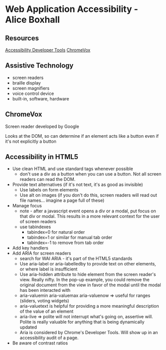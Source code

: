 # Web Application Accessibility - Alice Boxhall

## Resources

[Accessibility Developer Tools](goo.gl/8irxZ)
[ChromeVox](goo.gl/ddR5A)

## Assistive Technology

* screen readers
* braille display
* screen magnifiers
* voice control device
* built-in, software, hardware

## ChromeVox

Screen reader developed by Google

Looks at the DOM, so can determine if an element acts like a button even if it's not explicitly a button

## Accessibility in HTML5

* Use clean HTML and use standard tags whenever possible
	* don't use a div as a button when you can use a button. Not all screen readers can read the DOM.
* Provide text alternatives (if it's not text, it's as good as invisible)
	* Use labels on form elements
	* Use alt on images (if you don't do this, screen readers will read out file names... imagine a page full of these)
* Manage focus
	* note - after a javascript event opens a div or a modal, put focus on that div or modal. This results in a more relevant context for the user of screen readers
	* use tabindexes
		* tabindex=0 for natural order
		* tabindex=1 or similar for manual tab order
		* tabindex=-1 to remove from tab order
* Add key handlers
* Add ARIA for screen readers
	* search for WAI ARIA - it's part of the HTML5 standards
	* Use aria-label or aria-labelledby to provide text on other elements, or where label is insufficient
	* Use aria-hidden attribute to hide element from the screen reader's view. Really nifty. In the pop-up example, you could remove the original document from the view in favor of the modal until the modal has been interacted with
	* aria-valuemin aria-valuemax aria-valuenow => useful for ranges (sliders, voting widgets)
	* aria-valuetext is helpful for providing a more meaningful description of the value of an element
	* aria-live => polite will not interrupt what's going on, assertive will. Polite is really valuable for anything that is being dynamically updated
	* Aria is considered by Chrome's Developer Tools. Will show up in an accessibility audit of a page.
* Be aware of contrast ratios


	


